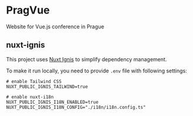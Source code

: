 # PragVue
Website for Vue.js conference in Prague

## nuxt-ignis
This project uses [Nuxt Ignis](https://github.com/AloisSeckar/nuxt-ignis) to simplify dependency management.

To make it run locally, you need to provide `.env` file with following settings:

```
# enable Tailwind CSS
NUXT_PUBLIC_IGNIS_TAILWIND=true

# enable nuxt-i18n
NUXT_PUBLIC_IGNIS_I18N_ENABLED=true
NUXT_PUBLIC_IGNIS_I18N_CONFIG="./i18n/i18n.config.ts"
```
